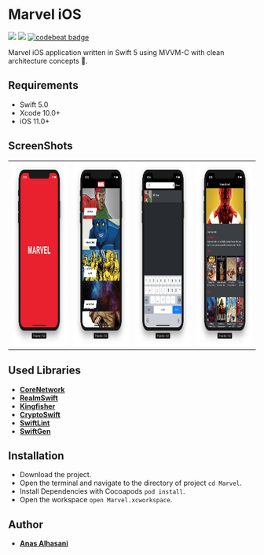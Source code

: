 # Marvel iOS

<p align="justify">
    <img src="https://img.shields.io/badge/Swift-5-orange.svg" />
    <img src="https://img.shields.io/badge/Platforms-iOS-blue.svg?style=flat" />
    <a href="https://codebeat.co/projects/github-com-anasalhasani-marvel-master">
      <img alt="codebeat badge" src="https://codebeat.co/badges/83c897c4-7ea2-4db6-9b6a-b5b855f29b46" />
    </a>
</p>

Marvel iOS application written in Swift 5 using MVVM-C with clean architecture concepts 🚀.

## Requirements

- Swift 5.0
- Xcode 10.0+
- iOS 11.0+ 

## ScreenShots 

<table style="width:100%">
  <tr>
    <td><img src="https://github.com/AnasAlhasani/Marvel/blob/master/Settings/Assets/Launch.png" alt="Marvel" width=400 height=375/></td>
    <td><img src="https://github.com/AnasAlhasani/Marvel/blob/master/Settings/Assets/Characters.png" alt="Marvel" width=400 height=375/></td>
    <td><img src="https://github.com/AnasAlhasani/Marvel/blob/master/Settings/Assets/Search.png" alt="Marvel" width=400 height=375/></td>
    <td><img src="https://github.com/AnasAlhasani/Marvel/blob/master/Settings/Assets/Details.png" alt="Marvel" width=400 height=375/></td>
  </tr>
</table>

## Used Libraries

* [**CoreNetwork**](https://github.com/AnasAlhasani/CoreNetwork)
* [**RealmSwift**](https://github.com/realm/realm-cocoa)
* [**Kingfisher**](https://github.com/onevcat/Kingfisher)
* [**CryptoSwift**](https://github.com/krzyzanowskim/CryptoSwift)
* [**SwiftLint**](https://github.com/realm/SwiftLint)
* [**SwiftGen**](https://github.com/SwiftGen/SwiftGen)

## Installation

* Download the project.
* Open the terminal and navigate to the directory of project ```cd Marvel```.
* Install Dependencies with Cocoapods ```pod install```.
* Open the workspace ```open Marvel.xcworkspace```.
  
## Author

* [**Anas Alhasani**](https://github.com/AnasAlhasani)
